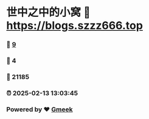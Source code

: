 # 世中之中的小窝 :link: https://blogs.szzz666.top 
### :page_facing_up: [9](https://blogs.szzz666.top/tag.html) 
### :speech_balloon: 4 
### :hibiscus: 21185 
### :alarm_clock: 2025-02-13 13:03:45 
### Powered by :heart: [Gmeek](https://github.com/Meekdai/Gmeek)

